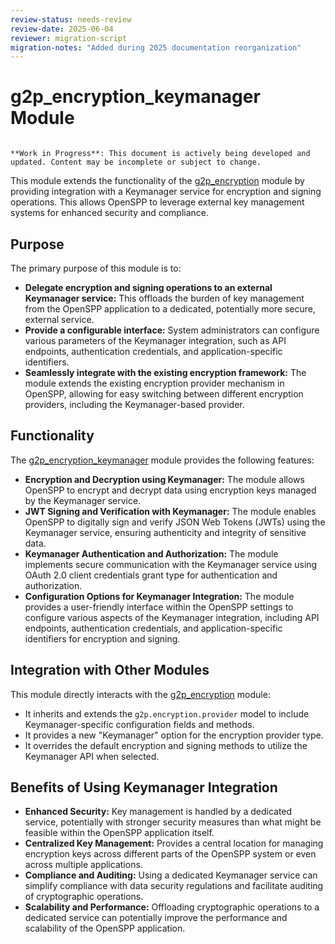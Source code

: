```yaml
---
review-status: needs-review
review-date: 2025-06-04
reviewer: migration-script
migration-notes: "Added during 2025 documentation reorganization"
---
```


# g2p_encryption_keymanager Module

```{warning}

**Work in Progress**: This document is actively being developed and updated. Content may be incomplete or subject to change.
```

This module extends the functionality of the [g2p_encryption](g2p_encryption) module by providing integration with a Keymanager service for encryption and signing operations. This allows OpenSPP to leverage external key management systems for enhanced security and compliance.

## Purpose

The primary purpose of this module is to:

* **Delegate encryption and signing operations to an external Keymanager service:** This offloads the burden of key management from the OpenSPP application to a dedicated, potentially more secure, external service.
* **Provide a configurable interface:** System administrators can configure various parameters of the Keymanager integration, such as API endpoints, authentication credentials, and application-specific identifiers.
* **Seamlessly integrate with the existing encryption framework:**  The module extends the existing encryption provider mechanism in OpenSPP, allowing for easy switching between different encryption providers, including the Keymanager-based provider.

## Functionality

The [g2p_encryption_keymanager](g2p_encryption_keymanager) module provides the following features:

* **Encryption and Decryption using Keymanager:**  The module allows OpenSPP to encrypt and decrypt data using encryption keys managed by the Keymanager service. 
* **JWT Signing and Verification with Keymanager:**  The module enables OpenSPP to digitally sign and verify JSON Web Tokens (JWTs) using the Keymanager service, ensuring authenticity and integrity of sensitive data.
* **Keymanager Authentication and Authorization:**  The module implements secure communication with the Keymanager service using OAuth 2.0 client credentials grant type for authentication and authorization.
* **Configuration Options for Keymanager Integration:** The module provides a user-friendly interface within the OpenSPP settings to configure various aspects of the Keymanager integration, including API endpoints, authentication credentials, and application-specific identifiers for encryption and signing.

## Integration with Other Modules

This module directly interacts with the [g2p_encryption](g2p_encryption) module:

* It inherits and extends the `g2p.encryption.provider` model to include Keymanager-specific configuration fields and methods.
* It provides a new "Keymanager" option for the encryption provider type.
* It overrides the default encryption and signing methods to utilize the Keymanager API when selected.

## Benefits of Using Keymanager Integration

* **Enhanced Security:** Key management is handled by a dedicated service, potentially with stronger security measures than what might be feasible within the OpenSPP application itself.
* **Centralized Key Management:**  Provides a central location for managing encryption keys across different parts of the OpenSPP system or even across multiple applications.
* **Compliance and Auditing:**  Using a dedicated Keymanager service can simplify compliance with data security regulations and facilitate auditing of cryptographic operations. 
* **Scalability and Performance:**  Offloading cryptographic operations to a dedicated service can potentially improve the performance and scalability of the OpenSPP application.
